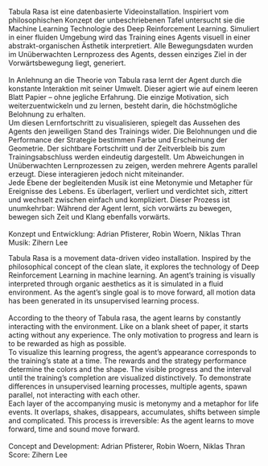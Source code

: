 <!--
title: Tabula Rasa
title_translate: 
date: 04-2021
links: https://robinwoern.com/tabula-rasa https://linktr.ee/zihern https://github.com/adripfi
list: Maßgefertiges Gehäuse, 4K UHD Bildschirm, einkanaliges Video, 167 x 99 x 35 cm
list_translate: Custom case, 4K UHD display, 1-channel video, 65.7 x 39.0 x 13.8 in
-->
<div><p>Tabula Rasa ist eine datenbasierte Videoinstallation. Inspiriert vom philosophischen Konzept der unbeschriebenen Tafel untersucht sie die Machine Learning Technologie des Deep Reinforcement Learning. Simuliert in einer fluiden Umgebung wird das Training eines Agents visuell in einer abstrakt-organischen Ästhetik interpretiert. Alle Bewegungsdaten wurden im Unüberwachten Lernprozess des Agents, dessen einziges Ziel in der Vorwärtsbewegung liegt, generiert.<br><br>
In Anlehnung an die Theorie von Tabula rasa lernt der Agent durch die konstante Interaktion mit seiner Umwelt. Dieser agiert wie auf einem leeren Blatt Papier – ohne jegliche Erfahrung. Die einzige Motivation, sich weiterzuentwickeln und zu lernen, besteht darin, die höchstmögliche Belohnung zu erhalten.<br>
Um diesen Lernfortschritt zu visualisieren, spiegelt das Aussehen des Agents den jeweiligen Stand des Trainings wider. Die Belohnungen und die Performance der Strategie bestimmen Farbe und Erscheinung der Geometrie. Der sichtbare Fortschritt und der Zeitverbleib bis zum Trainingsabschluss werden eindeutig dargestellt. Um Abweichungen in Unüberwachten Lernprozessen zu zeigen, werden mehrere Agents parallel erzeugt. Diese interagieren jedoch nicht miteinander.<br>
Jede Ebene der begleitenden Musik ist eine Metonymie und Metapher für Ereignisse des Lebens. Es überlagert, verliert und verdichtet sich, zittert und wechselt zwischen einfach und kompliziert. Dieser Prozess ist unumkehrbar: Während der Agent lernt, sich vorwärts zu bewegen, bewegen sich Zeit und Klang ebenfalls vorwärts.<br><br>
Konzept und Entwicklung: Adrian Pfisterer, Robin Woern, Niklas Thran<br>
Musik: Zihern Lee</p>
<p class="translate">Tabula Rasa is a movement data-driven video installation. Inspired by the philosophical concept of the clean slate, it explores the technology of Deep Reinforcement Learning in machine learning. An agent’s training is visually interpreted through organic aesthetics as it is simulated in a fluid environment. As the agent’s single goal is to move forward, all motion data has been generated in its unsupervised learning process.<br><br>
According to the theory of Tabula rasa, the agent learns by constantly interacting with the environment. Like on a blank sheet of paper, it starts acting without any experience. The only motivation to progress and learn is to be rewarded as high as possible.<br>
To visualize this learning progress, the agent’s appearance corresponds to the training’s state at a time. The rewards and the strategy performance determine the colors and the shape. The visible progress and the interval until the training’s completion are visualized distinctively. To demonstrate differences in unsupervised learning processes, multiple agents, spawn parallel, not interacting with each other.<br>
Each layer of the accompanying music is metonymy and a metaphor for life events. It overlaps, shakes, disappears, accumulates, shifts between simple and complicated. This process is irreversible: As the agent learns to move forward, time and sound move forward.<br><br>
Concept and Development: Adrian Pfisterer, Robin Woern, Niklas Thran<br>
Score: Zihern Lee</p></div>